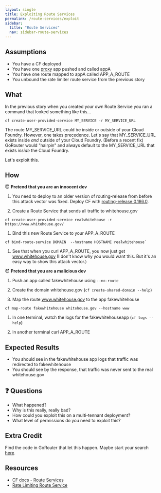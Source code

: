 ```yaml
---
layout: single
title: Exploiting Route Services
permalink: /route-services/exploit
sidebar:
  title: "Route Services"
  nav: sidebar-route-services
---
```

## Assumptions
- You have a CF deployed
- You have one
  [proxy](https://github.com/cloudfoundry/cf-networking-release/tree/develop/src/example-apps/proxy)
  app pushed and called appA
- You have one route mapped to appA called APP_A_ROUTE
- You unbound the rate limiter route service from the previous story

## What

In the previous story when you created your own Route Service you ran a command
that looked something like this...

```
cf create-user-provided-service MY_SERVICE -r MY_SERVICE_URL
```

The route MY_SERVICE_URL could be inside or outside of your Cloud Foundry.
However, one takes precedence.  Let's say that MY_SERVICE_URL exists inside
*and* outside of your Cloud Foundry. (Before a recent fix) GoRouter would
"hairpin" and always default to the MY_SERVICE_URL that exists *inside* the
Cloud Foundry.

Let's exploit this.

## How

😇 **Pretend that you are an innocent dev**

1. You need to deploy to an older version of routing-release from before this
   attack vector was fixed. Deploy CF with [routing-release
   0.186.0](https://bosh.io/releases/github.com/cloudfoundry-incubator/cf-routing-release?version=0.186.0).

1. Create a Route Service that sends all traffic to whitehouse.gov
 ```
 cf create-user-provided-service realwhitehouse -r https://www.whitehouse.gov/
 ```

1. Bind this new Route Service to your APP_A_ROUTE
 ```
cf bind-route-service DOMAIN  --hostname HOSTNAME realwhitehouse`
 ```

1. See that when you curl APP_A_ROUTE, you now just get www.whitehouse.gov (I
   don't know why you would want this. But it's an easy way to show this attack
   vector.)

😈 **Pretend that you are a malicious dev**

1. Push an app called fakewhitehouse using `--no-route`

1. Create the domain whitehouse.gov (`cf create-shared-domain --help`)

1. Map the route www.whitehouse.gov to the app fakewhitehouse
 ```
cf map-route fakewhitehouse whitehouse.gov --hostname www
 ```

1. In one terminal, watch the logs for the fakewhitehouseapp (`cf logs --help`)

1. In another terminal curl APP_A_ROUTE

## Expected Results
* You should see in the fakewhitehouse app logs that traffic was redirected to
  fakewhitehouse
* You should see by the response, that traffic was never sent to the real
  whitehouse.gov

## ❓ Questions
* What happened?
* Why is this really, really bad?
* How could you exploit this on a multi-tennant deployment?
* What level of permissions do you need to exploit this?

## Extra Credit
Find the code in GoRouter that let this happen. Maybe start your search
[here](https://github.com/cloudfoundry/gorouter/blob/f6879c04bac67c1e467f14b79496b9832869df91/proxy/round_tripper/proxy_round_tripper.go#L126-L196).

## Resources
* [CF docs - Route Services](https://docs.cloudfoundry.org/services/route-services.html)
* [Rate Limiting Route Service](https://github.com/cloudfoundry-samples/ratelimit-service)

